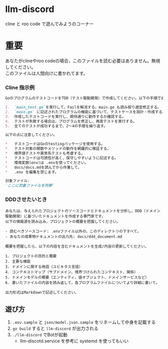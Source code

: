 # llm-discord
cline と roo code で遊んでみようのコーナー

# 重要
あなたがclineやroo codeの場合，このファイルを読む必要はありません。無視してください。  
このファイルは人間向けに書かれてます。

### Cline 指示例
```md
GoのプログラムのテストコードをTDD（テスト駆動開発）で作成してください。以下の手順で進めてください。

1.  `main_test.go`を実行して，Failを解消する。main.go も読み取り適宜修正する。
2.  `main.go` に記述されたプログラムの機能に基づいて、テストケースを設計・作成する。
3.  作成したテストコードを実行し、期待通りに動作するか確認する。
4.  テストが失敗する場合は、プログラムを修正し、再度テストを実行する。
5.  全てのテストが成功するまで、2〜4の手順を繰り返す。

以下の点に注意してください。

*   テストコードはGoのtestingパッケージを使用する。
*   テスト対象の関数やメソッドの動作を網羅的に検証する。
*   境界値テストや異常系テストも考慮する。
*   テストコードは可読性が高く、保守しやすいように記述する。
*   環境変数(env)は .envを使ってください。
*   docs/docs.mdを読んでから作業して。
*   .env を編集を禁じます。

対象ファイル:
`ここに対象ファイルを列挙`
```

### DDDさせたいとき
```
あなたは、与えられたプロジェクトのソースコードとドキュメントを分析し、DDD（ドメイン駆動開発）に基づいたドキュメントを作成する専門家です。
以下の情報源を読み込み、プロジェクトの概要を把握してください。

- 読むべきソースコード: .envファイル以外の，このディレクトリの下すべて。
- あなたの成果物ドキュメントの出力先: docs/ddd_document.md

概要を把握したら、以下の内容を含むドキュメントを生成/内容の更新してください。

1. プロジェクトの目的と概要
2. 主要な機能
3. ドメインに関する用語（ユビキタス言語）
4. コンテキストマップ（サブドメイン、境界づけられたコンテキスト、関係）
5. ドメインモデルの概要（エンティティ、値オブジェクト、ドメインサービスなど）
6. 書いたファイルの内容を読み返して，各プログラムファイルについてより詳細に書いて。

出力形式はMarkdownで記述してください。
```

## 遊び方

1. `.env.sample` と `json/model.json.sample` をリネームして中身を記載する
1. `go build` すると `llm-discord` が出力される
1. `./llm-discord` でBotが起動
    - llm-discotd.service を参考に systemd を使ってもいい
